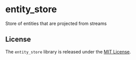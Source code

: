 # entity_store

Store of entities that are projected from streams

## License

The `entity_store` library is released under the [MIT License](https://github.com/eventide-project/entity-store/blob/master/MIT-License.txt).
